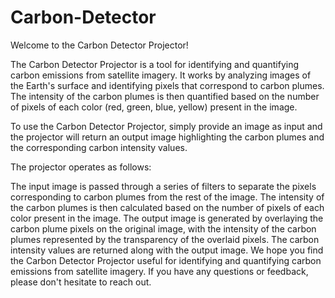# Carbon-Detector
Welcome to the Carbon Detector Projector!

The Carbon Detector Projector is a tool for identifying and quantifying carbon emissions from satellite imagery. It works by analyzing images of the Earth's surface and identifying pixels that correspond to carbon plumes. The intensity of the carbon plumes is then quantified based on the number of pixels of each color (red, green, blue, yellow) present in the image.

To use the Carbon Detector Projector, simply provide an image as input and the projector will return an output image highlighting the carbon plumes and the corresponding carbon intensity values.

The projector operates as follows:

The input image is passed through a series of filters to separate the pixels corresponding to carbon plumes from the rest of the image.
The intensity of the carbon plumes is then calculated based on the number of pixels of each color present in the image.
The output image is generated by overlaying the carbon plume pixels on the original image, with the intensity of the carbon plumes represented by the transparency of the overlaid pixels.
The carbon intensity values are returned along with the output image.
We hope you find the Carbon Detector Projector useful for identifying and quantifying carbon emissions from satellite imagery. If you have any questions or feedback, please don't hesitate to reach out.
